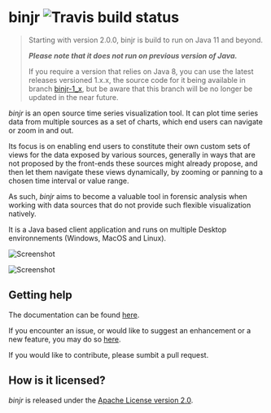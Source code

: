 # binjr ![Travis build status](https://travis-ci.org/fthevenet/binjr.svg?branch=master) 

>Starting with version 2.0.0, binjr is build to run on Java 11 and beyond. 
>
>___Please note that it does not run on previous version of Java.___
>
> If you require a version that relies on Java 8, you can use the latest releases versioned 1.x.x, 
> the source code for it being available in branch [binjr-1_x](https://github.com/fthevenet/binjr/tree/binjr-1_x),
> but be aware that this branch will be no longer be updated in the near future.

*binjr* is an open source time series visualization tool. It can plot time series data from multiple sources as a set of charts, which end users can navigate or zoom in and out.

Its focus is on enabling end users to constitute their own custom sets of views for the data exposed by various sources, generally in ways that are not proposed by the front-ends these sources might already propose, and then let them navigate these views dynamically, by zooming or panning to a chosen time interval or value range.

As such, *binjr* aims to become a valuable tool in forensic analysis when working with data sources that do not provide such flexible visualization natively.

It is a Java based client application and runs on multiple Desktop environnements (Windows, MacOS and Linux).

![Screenshot](http://www.binjr.eu/assets/images/screenshot01.png)

![Screenshot](http://www.binjr.eu/assets/images/screenshot02.png)


## Getting help
The documentation can be found [here](https://github.com/fthevenet/binjr/wiki/Reference).

If you encounter an issue, or would like to suggest an enhancement or a new feature, you may do so [here](https://github.com/fthevenet/binjr/issues).

If you would like to contribute, please sumbit a pull request.

## How is it licensed?

*binjr* is released under the [Apache License version 2.0](https://github.com/fthevenet/binjr/blob/master/LICENSE).


